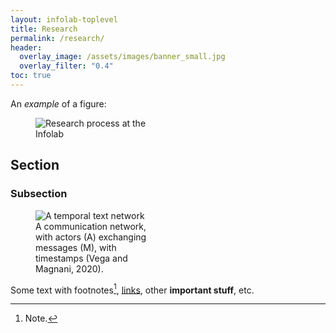 ```yaml
---
layout: infolab-toplevel
title: Research
permalink: /research/
header:
  overlay_image: /assets/images/banner_small.jpg
  overlay_filter: "0.4"
toc: true
---
```


An *example* of a figure:

<figure style="width:40%">
<img src="/assets/images/research.png"
         alt="Research process at the Infolab" />
</figure>

## Section

### Subsection

<figure style="width:40%">
<img src="/assets/images/ttn.png"
         alt="A temporal text network" />
    <figcaption>A communication network, with actors (A) exchanging messages (M), with timestamps (Vega and Magnani, 2020).</figcaption>
</figure>

Some text with footnotes[^note1], [links](http://www.cambridge.org/ge/academic/subjects/computer-science/computing-and-society/multilayer-social-networks?format=PB), other **important stuff**, etc.

[^note1]: Note.
